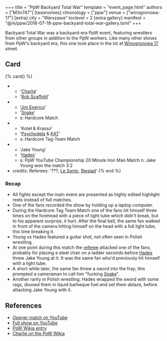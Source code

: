 +++
title = "PpW Backyard Total War"
template = "event_page.html"
authors = ["M3n747"]
[taxonomies]
chronology = ["ppw"]
venue = ["winogronowa-17"]
[extra]
city = "Warszawa"
toclevel = 2
[extra.gallery]
manifest = "@/e/ppw/2016-07-18-ppw-backyard-total-war-gallery.toml"
+++

Backyard Total War was a backyard-era PpW event, featuring wrestlers from other groups in addition to the PpW workers. Like many other shows from PpW's backyard era, this one took place in the lot at [Winogronowa 17](@/v/winogronowa-17.md) street.

## Card

{% card() %}
- - '[Charlie](@/w/madman-charlie.md)'
  - '[Rob Scaffold](@/w/rob-scaffold.md)'
- - '[Jim Enerico](@/w/mister-z.md)'
  - '[Snake](@/w/snake.md)'
  - s: Hardcore Match
- - 'Koteł & Krasso'
  - '[Psychodela](@/w/psychodela.md) & [KAT](@/w/biesiad.md)'
  - s: Hardcore Tag-Team Match
- - 'Jake Young'
  - '[Hades](@/w/olgierd.md)'
  - s: PpW YouTube Championship 20 Minute Iron Man Match
    n: Jake Young won the match 3:2
- credits:
    Referees: '???, [Le Santo](@/w/rob-scaffold.md), [Biesiad](@/w/biesiad.md)'
{% end %}

### Recap

* All fights except the main event are presented as highly edited highlight reels instead of full matches.
* One of the fans recorded the show by holding up a laptop computer.
* During the Hardcore Tag Team Match one of the fans hit himself three times on the forehead with a piece of light tube which didn't break, but to his apparent surprise, it hurt. After the final bell, the same fan walked in front of the camera hitting himself on the head with a full light tube, this time breaking it.
* Young vs Hades featured a guitar shot, not often seen in Polish wrestling.
* At one point during this match the [referee](@/w/biesiad.md) attacked one of the fans, probably for placing a steel chair on a ladder seconds before [Hades](@/w/olgierd.md) threw Jake Young at it. It was the same fan who'd previously hit himself with a light tube.
* A short while later, the same fan threw a sword into the fray; this prompted a cameraman to call him "fucking [Snake](@/w/snake.md)".
* Another rarity in Polish wrestling: Hades wrapped the sword with some rags, doused them in liquid barbeque fuel and set them ablaze, before attacking Jake Young with it.

## References

* [Opener match on YouTube](https://www.youtube.com/watch?v=xI52xA68xfw)
* [Full show on YouTube](https://www.youtube.com/watch?v=vw-L1ucpRgM)
* [PpW Wikia entry](https://ppw-fandom.tpwres.pl/ppw-backyard-total-war-2016)
* [Charlie on the PpW Wikia](https://ppw-fandom.tpwres.pl/charlie)
